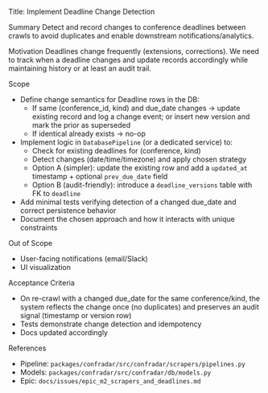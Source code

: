 Title: Implement Deadline Change Detection

Summary
Detect and record changes to conference deadlines between crawls to avoid duplicates and enable downstream notifications/analytics.

Motivation
Deadlines change frequently (extensions, corrections). We need to track when a deadline changes and update records accordingly while maintaining history or at least an audit trail.

Scope
- Define change semantics for Deadline rows in the DB:
  - If same (conference_id, kind) and due_date changes → update existing record and log a change event; or insert new version and mark the prior as superseded
  - If identical already exists → no-op
- Implement logic in `DatabasePipeline` (or a dedicated service) to:
  - Check for existing deadlines for (conference, kind)
  - Detect changes (date/time/timezone) and apply chosen strategy
  - Option A (simpler): update the existing row and add a `updated_at` timestamp + optional `prev_due_date` field
  - Option B (audit-friendly): introduce a `deadline_versions` table with FK to `deadline`
- Add minimal tests verifying detection of a changed due_date and correct persistence behavior
- Document the chosen approach and how it interacts with unique constraints

Out of Scope
- User-facing notifications (email/Slack)
- UI visualization

Acceptance Criteria
- On re-crawl with a changed due_date for the same conference/kind, the system reflects the change once (no duplicates) and preserves an audit signal (timestamp or version row)
- Tests demonstrate change detection and idempotency
- Docs updated accordingly

References
- Pipeline: `packages/confradar/src/confradar/scrapers/pipelines.py`
- Models: `packages/confradar/src/confradar/db/models.py`
- Epic: `docs/issues/epic_m2_scrapers_and_deadlines.md`

